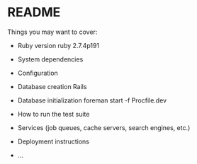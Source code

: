 # README
Things you may want to cover:

* Ruby version
ruby 2.7.4p191
* System dependencies

* Configuration

* Database creation
Rails
* Database initialization
foreman start -f Procfile.dev

* How to run the test suite

* Services (job queues, cache servers, search engines, etc.)

* Deployment instructions

* ...
